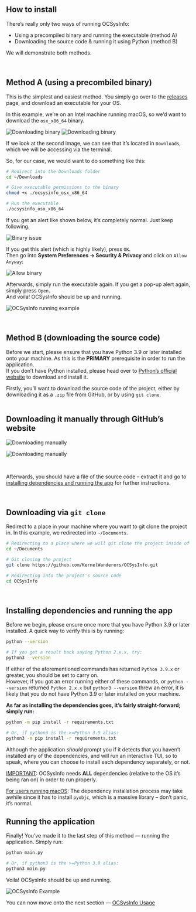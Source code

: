 ## How to install

There’s really only two ways of running OCSysInfo:
    
  - Using a precompiled binary and running the executable (method A)
  - Downloading the source code & running it using Python (method B)

We will demonstrate both methods.

<br />

## Method A (using a precombiled binary)

This is the simplest and easiest method. You simply go over to the [releases](https://github.com/KernelWanderers/OCSysInfo/releases) page, and download an executable for your OS. <br />

In this example, we’re on an Intel machine running macOS, so we’d want to download the `osx_x86_64` binary. 

![Downloading binary](Images/download-binary-1.png)
![Downloading binary](Images/download-binary-2.png)

If we look at the second image, we can see that it’s located in `Downloads`, which we will be accessing via the terminal.

So, for our case, we would want to do something like this:

```sh
# Redirect into the Downloads folder
cd ~/Downloads

# Give executable permissions to the binary
chmod +x ./ocsysinfo_osx_x86_64

# Run the executable
./ocsysinfo_osx_x86_64
```

If you get an alert like shown below, it’s completely normal. Just keep following.

![Binary issue](Images/binary-issue.png)

If you get this alert (which is highly likely), press `OK`. <br /> 
Then go into __System Preferences -> Security & Privacy__ and click on `Allow Anyway`:

![Allow binary](Images/allow-binary.png)

Afterwards, simply run the executable again. If you get a pop-up alert again, simply press `Open`. <br />
And voila! OCSysInfo should be up and running.

![OCSysInfo running example](Images/OCSysInfo-example.png)

<br />

## Method B (downloading the source code)

Before we start, please ensure that you have Python 3.9 or later installed onto your machine. As this is the __PRIMARY__ prerequisite in order to run the application. <br />
If you don’t have Python installed, please head over to [Python’s official website](https://www.python.org/downloads/) to download and install it.

Firstly, you’ll want to download the source code of the project, either by downloading it as a `.zip` file from GitHub, or by using `git clone`. <br /> <br />

## Downloading it manually through GitHub’s website
![Downloading manually](Images/download-manually-1.png)

![Downloading manually](Images/download-manually-2.png)

<br />

Afterwards, you should have a file of the source code – extract it and go to [installing dependencies and running the app](#installing-dependencies-and-running-the-app) for further instructions.

<br />

## Downloading via `git clone`

Redirect to a place in your machine where you want to git clone the project in. 
In this example, we redirected into `~/Documents`.

```sh
# Redirecting to a place where we will git clone the project inside of
cd ~/Documents 

# Git cloning the project
git clone https://github.com/KernelWanderers/OCSysInfo.git

# Redirecting into the project's source code
cd OCSysInfo
```

<br />

## Installing dependencies and running the app

Before we begin, please ensure once more that you have Python 3.9 or later installed. A quick way to verify this is by running:

```sh
python --version

# If you get a result back saying Python 2.x.x, try:
python3 --version
```

If either of the aforementioned commands has returned `Python 3.9.x` or greater, you should be set to carry on. <br />
However, if you got an error running either of these commands, or `python --version` returned `Python 2.x.x` but `python3 --version` threw an error, it is likely that you do not have Python 3.9 or later installed on your machine.

**As far as installing the dependencies goes, it’s fairly straight-forward; simply run:**
```sh
python -m pip install -r requirements.txt

# Or, if python3 is the >=Python 3.9 alias:
python3 -m pip install -r requirements.txt
```

Although the application _should_ prompt you if it detects that you haven’t installed any of the dependencies, and will run an interactive TUI, so to speak, where you can choose to install each dependency separately, or not. <br />


<u>IMPORTANT</u>: OCSysInfo needs **ALL** dependencies (relative to the OS it’s being ran on) in order to run properly. 


<u>For users running macOS</u>: The dependency installation process may take awhile since it has to install `pyobjc`, which is a massive library – don’t panic, it’s normal.


## Running the application

Finally! You’ve made it to the last step of this method — running the application. Simply run:

```sh
python main.py

# Or, if python3 is the >=Python 3.9 alias:
python3 main.py
```

Voila! OCSysInfo should be up and running.

![OCSysInfo Example](Images/OCSysInfo-example-py.png)

You can now move onto the next section — [OCSysInfo Usage](/usage.md)